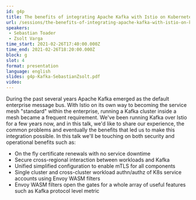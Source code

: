 ```yaml
---
id: g4p
title: The benefits of integrating Apache Kafka with Istio on Kubernetes
url: /sessions/the-benefits-of-integrating-apache-kafka-with-istio-on-kubernetes
speakers:
 - Sebastian Toader
 - Zsolt Varga
time_start: 2021-02-26T17:40:00.000Z
time_end: 2021-02-26T18:20:00.000Z
block: g
slot: 4
format: presentation
language: english
slides: g4p-Kafka-SebastianZsolt.pdf
video:
---
```


During the past several years Apache Kafka emerged as the default enterprise message bus. With Istio on its own way to becoming the service mesh "standard" within the enterprise, running a Kafka cluster inside a mesh became a frequent requirement. We've been running Kafka over Istio for a  few years now, and in this talk, we'd like to share our experience, the common problems and eventually the benefits that led us to make this integration possible. In this talk we'll be touching on both security and operational benefits such as:
- On the fly certificate renewals with no service downtime
- Secure cross-regional interaction between workloads and Kafka
- Unified simplified configuration to enable mTLS for all components
- Single cluster and cross-cluster workload authn/authz of K8s service accounts using Envoy WASM filters
- Envoy WASM filters open the gates for a whole array of useful features such as Kafka protocol level metric